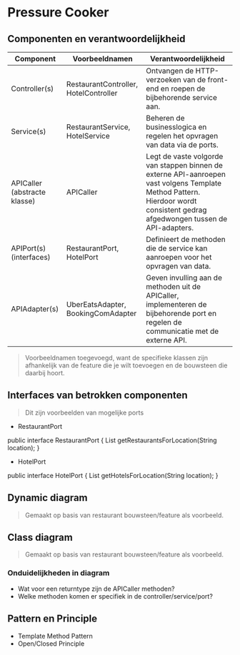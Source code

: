 # Pressure Cooker

## Componenten en verantwoordelijkheid
| Component | Voorbeeldnamen | Verantwoordelijkheid | 
|----|----|---|
| Controller(s) | RestaurantController, HotelController | Ontvangen de HTTP-verzoeken van de front-end en roepen de bijbehorende service aan. |
| Service(s) | RestaurantService, HotelService | Beheren de businesslogica en regelen het opvragen van data via de ports. |
| APICaller (abstracte klasse) | APICaller | Legt de vaste volgorde van stappen binnen de externe API-aanroepen vast volgens Template Method Pattern. Hierdoor wordt consistent gedrag afgedwongen tussen de API-adapters. |
| APIPort(s) (interfaces) | RestaurantPort, HotelPort | Definieert de methoden die de service kan aanroepen voor het opvragen van data. |
| APIAdapter(s) | UberEatsAdapter, BookingComAdapter | Geven invulling aan de methoden uit de APICaller, implementeren de bijbehorende port en regelen de communicatie met de externe API. |

> Voorbeeldnamen toegevoegd, want de specifieke klassen zijn afhankelijk van de feature die je wilt toevoegen en de bouwsteen die daarbij hoort.

## Interfaces van betrokken componenten
> Dit zijn voorbeelden van mogelijke ports
- RestaurantPort  

public interface RestaurantPort {
    List<Restaurant> getRestaurantsForLocation(String location);
}

- HotelPort  

public interface HotelPort {
    List<Hotel> getHotelsForLocation(String location);
}

## Dynamic diagram
> Gemaakt op basis van restaurant bouwsteen/feature als voorbeeld.

## Class diagram
> Gemaakt op basis van restaurant bouwsteen/feature als voorbeeld.

### Onduidelijkheden in diagram
- Wat voor een returntype zijn de APICaller methoden?
- Welke methoden komen er specifiek in de controller/service/port?

## Pattern en Principle
- Template Method Pattern
- Open/Closed Principle


